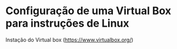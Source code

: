 # Configuração de uma Virtual Box para instruções de Linux

Instação do Virtual box (https://www.virtualbox.org/)